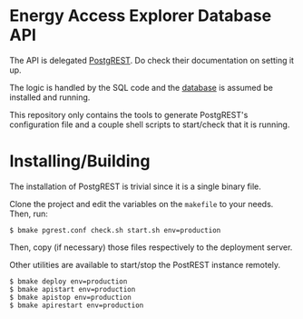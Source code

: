 # Energy Access Explorer Database API

The API is delegated [PostgREST](https://postgrest.org/en/stable/). Do check
their documentation on setting it up.

The logic is handled by the SQL code and the
[database](https://github.com/energyaccessexplorer/database) is assumed be
installed and running.

This repository only contains the tools to generate PostgREST's configuration
file and a couple shell scripts to start/check that it is running.

# Installing/Building

The installation of PostgREST is trivial since it is a single binary file.

Clone the project and edit the variables on the `makefile` to your needs. Then,
run:

	$ bmake pgrest.conf check.sh start.sh env=production

Then, copy (if necessary) those files respectively to the deployment server.

Other utilities are available to start/stop the PostREST instance remotely.

	$ bmake deploy env=production
	$ bmake apistart env=production
	$ bmake apistop env=production
	$ bmake apirestart env=production

